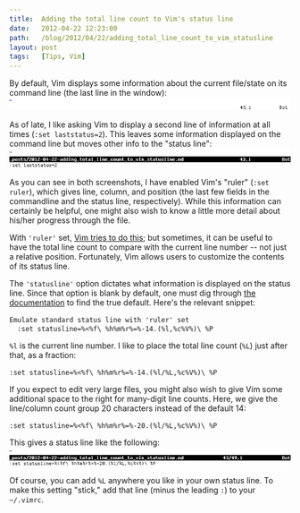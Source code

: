 ```yaml
---
title:  Adding the total line count to Vim's status line
date:   2012-04-22 12:23:00
path:   /blog/2012/04/22/adding_total_line_count_to_vim_statusline
layout: post
tags:   [Tips, Vim]
---
```

By default, Vim displays some information about the current file/state on its command line (the last
line in the window):
<img class="seamless" src="/imgs/laststatus_1.png" />

As of late, I like asking Vim to display a second line of information at all times (`:set
laststatus=2`). This leaves some information displayed on the command line but moves other info to
the "status line":
<img class="seamless" src="/imgs/laststatus_2.png" />

As you can see in both screenshots, I have enabled Vim's "ruler" (`:set ruler`), which gives
line, column, and position (the last few fields in the commandline and the status line,
respectively). While this information can certainly be helpful, one might also wish to know a little
more detail about his/her progress through the file.

With `'ruler'` set,
[Vim tries to do this](https://vimhelp.appspot.com/options.txt.html#%27ruler%27); but sometimes, it
can be useful to have the total line count to compare with the current line number -- not just a
relative position. Fortunately, Vim allows users to customize the contents of its status line.

The `'statusline'` option dictates what information is displayed on the status line. Since that
option is blank by default, one must dig through
[the documentation](https://vimhelp.appspot.com/options.txt.html#%27statusline%27) to find the true
default. Here's the relevant snippet:

    Emulate standard status line with 'ruler' set
      :set statusline=%<%f\ %h%m%r%=%-14.(%l,%c%V%)\ %P

`%l` is the current line number. I like to place the total line count (`%L`) just after that, as a
fraction:

    :set statusline=%<%f\ %h%m%r%=%-14.(%l/%L,%c%V%)\ %P

If you expect to edit very large files, you might also wish to give Vim some additional space to the
right for many-digit line counts. Here, we give the line/column count group 20 characters instead of
the default 14:

    :set statusline=%<%f\ %h%m%r%=%-20.(%l/%L,%c%V%)\ %P

This gives a status line like the following:
<img class="seamless" src="/imgs/laststatus_custom.png" />

Of course, you can add `%L` anywhere you like in your own status line. To make this setting "stick,"
add that line (minus the leading `:`) to your `~/.vimrc`.
